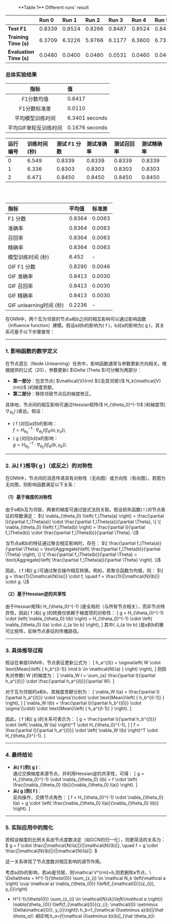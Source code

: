 

<figure><figcaption align="left">**Table 1** Different runs' result</figcaption></figure>

|                         | Run 0  | Run 1  | Run 2  | Run 3  | Run 4  | Run 5  | Run 6  | Run 7  | Run 8  | Run 9  |
| :---------------------- | :----- | :----- | :----- | :----- | :----- | :----- | :----- | :----- | :----- | :----- |
| **Test F1**             | 0.8339 | 0.8524 | 0.8266 | 0.8487 | 0.8524 | 0.8450 | 0.8450 | 0.8339 | 0.8598 | 0.8376 |
| **Training Time (s)**   | 6.3709 | 6.3226 | 5.9766 | 6.1177 | 6.3600 | 6.7334 | 6.4672 | 6.7090 | 6.2913 | 7.1234 |
| **Evaluation Time (s)** | 0.0480 | 0.0400 | 0.0480 | 0.0531 | 0.0460 | 0.0465 | 0.0475 | 0.0467 | 0.0410 | 0.0412 |

### 总体实验结果

|         指标          | 值             |
| :-------------------: | :------------- |
|      F1分数均值       | 0.8417         |
|     F1分数标准差      | 0.0110         |
|   平均模型训练时间    | 6.3401 seconds |
| 平均GIF单轮反训练时间 | 0.1676 seconds |









| 运行编号 | 训练时间 (秒) | 测试 F1 分数 | 测试准确率 | 测试召回率 | 测试精确率 |
| :------- | :------------ | :----------- | :--------- | :--------- | :--------- |
| 0        | 6.549         | 0.8339       | 0.8339     | 0.8339     | 0.8339     |
| 1        | 6.336         | 0.8303       | 0.8303     | 0.8303     | 0.8303     |
| 2        | 6.471         | 0.8450       | 0.8450     | 0.8450     | 0.8450     |

|      |
| ---- |

​		

| 指标                    | 平均值 | 标准差 |
| :---------------------- | :----- | :----- |
| F1 分数                 | 0.8364 | 0.0063 |
| 准确率                  | 0.8364 | 0.0063 |
| 召回率                  | 0.8364 | 0.0063 |
| 精确率                  | 0.8364 | 0.0063 |
| 模型训练时间 (秒)       | 6.452  | -      |
| GIF F1 分数             | 0.8290 | 0.0046 |
| GIF 准确率              | 0.8413 | 0.0030 |
| GIF 召回率              | 0.8413 | 0.0030 |
| GIF 精确率              | 0.8413 | 0.0030 |
| GIF unlearning时间 (秒) | 0.2236 | -      |





在GNN中，两个互为邻居的节点a和b之间的相互影响可以通过影响函数（influence function）建模。假设a对b的影响为\( f \)，b对a的影响为\( g \)，其关系可基于以下步骤推导：

---

### **1. 影响函数的数学定义**

在节点遗忘（Node Unlearning）任务中，影响函数通常与参数更新方向相关。根据提供的公式（20），参数更新\( $\Delta \Theta $\)可分解为两部分：

- **第一部分**：包含节点\( $\mathcal{V}(rm) $\)及其邻居\($ N_k(\mathcal{V}(rm))$ \)的梯度贡献。
- **第二部分**：移除邻居节点后的梯度修正。

具体地，节点间的相互影响可通过Hessian矩阵\($ H_{\theta_0}^{-1}$ \)和梯度项\( $\nabla_{\theta_0} l$ \)表达。假设：

- \( f \)对应a对b的影响：  
  $f = H_{\theta_0}^{-1} \cdot \nabla_{\theta_0} l\left( f_\Theta(a, y_a) \right),$
- \( g \)对应b对a的影响：  
  $g = H_{\theta_0}^{-1} \cdot \nabla_{\theta_0} l\left( f_\Theta(b, y_b) \right).$

---

### **2. 从\( f \)推导\( g \)（或反之）的对称性**

在GNN中，节点间的消息传递具有对称性（无向图）或方向性（有向图）。若图为无向图，则影响函数满足以下关系：

#### **（1）基于梯度的对称性**

由于a和b互为邻居，两者的梯度可通过链式法则关联。假设损失函数\( l \)对节点表征的导数满足：
$\[
\nabla_{\theta_0} l\left( f_\Theta(a) \right) = \frac{\partial l}{\partial f_\Theta(a)} \cdot \frac{\partial f_\Theta(a)}{\partial \Theta},
\]
\[
\nabla_{\theta_0} l\left( f_\Theta(b) \right) = \frac{\partial l}{\partial f_\Theta(b)} \cdot \frac{\partial f_\Theta(b)}{\partial \Theta}.
\]$

当节点a和b的特征通过聚合相互影响时，存在：
$\[
\frac{\partial f_\Theta(a)}{\partial \Theta} = \text{Aggregate}\left( \frac{\partial f_\Theta(b)}{\partial \Theta} \right),
\]
\[
\frac{\partial f_\Theta(b)}{\partial \Theta} = \text{Aggregate}\left( \frac{\partial f_\Theta(a)}{\partial \Theta} \right).
\]$

因此，\( f \)和\( g \)可通过聚合操作相互转换。例如，若聚合函数为均值，则：
$\[
g = \frac{1}{|\mathcal{N}(a)|} \cdot f, \quad f = \frac{1}{|\mathcal{N}(b)|} \cdot g.
\]$

#### **（2）基于Hessian逆的共享性**

由于Hessian矩阵\( H_{\theta_0}^{-1} \)是全局的（与所有节点相关），而非节点特异性，因此\( f \)和\( g \)的转换仅依赖于梯度项的对称性：
\[
g = H_{\theta_0}^{-1} \cdot \left( \nabla_{\theta_0} l(b) \right) = H_{\theta_0}^{-1} \cdot \left( \nabla_{\theta_0} l(a) \cdot J_{a \to b} \right),
\]
其中\( J_{a \to b} \)是a到b的雅可比矩阵，反映节点表征的传播路径。

---

### **3. 具体推导过程**

假设在单层GNN中，节点表征更新公式为：
\[
h_a^{(l)} = \sigma\left( W \cdot \text{Mean}\left( \{ h_b^{(l-1)} \mid b \in \mathcal{N}(a) \} \right) \right),
\]
则损失对参数\( W \)的梯度为：
\[
\nabla_W l = \sum_{a} \frac{\partial l}{\partial h_a^{(l)}} \cdot \frac{\partial h_a^{(l)}}{\partial W}.
\]

对于互为邻居的a和b，其梯度贡献分别为：
\[
\nabla_W l(a) = \frac{\partial l}{\partial h_a^{(l)}} \cdot \sigma'(\cdot) \cdot \text{Mean}\left( \{ h_b^{(l-1)} \} \right),
\]
\[
\nabla_W l(b) = \frac{\partial l}{\partial h_b^{(l)}} \cdot \sigma'(\cdot) \cdot \text{Mean}\left( \{ h_a^{(l-1)} \} \right).
\]

因此，\( f \)和\( g \)的关系可表示为：
\[
g = \frac{\partial l}{\partial h_b^{(l)}} \cdot \left( \nabla_W l(a) \right)^T \cdot H_{\theta_0}^{-1},
\]
\[
f = \frac{\partial l}{\partial h_a^{(l)}} \cdot \left( \nabla_W l(b) \right)^T \cdot H_{\theta_0}^{-1}.
\]

---

### **4. 最终结论**

- **从\( f \)到\( g \)**：  
  通过交换梯度来源节点，并利用Hessian逆的共享性，可得：
  \[
  g = H_{\theta_0}^{-1} \cdot \nabla_{\theta_0} l(b) = f \cdot \left( \frac{\nabla_{\theta_0} l(b)}{\nabla_{\theta_0} l(a)} \right).
  \]
- **从\( g \)到\( f \)**：  
  反向操作，交换节点角色：
  \[
  f = H_{\theta_0}^{-1} \cdot \nabla_{\theta_0} l(a) = g \cdot \left( \frac{\nabla_{\theta_0} l(a)}{\nabla_{\theta_0} l(b)} \right).
  \]

---

### **5. 实际应用中的简化**

若假设梯度的比例关系由节点度数决定（如GCN的归一化），则更简洁的关系为：
$
g = f \cdot \frac{|\mathcal{N}(a)|}{|\mathcal{N}(b)|}, \quad f = g \cdot \frac{|\mathcal{N}(b)|}{|\mathcal{N}(a)|}.
$

这一关系体现了节点度数对相互影响的调节作用。





考虑a对b的影响，若ab是邻居，则\mathcal V^{rm}=b,则若删除a节点，\\
\Delta\theta = H^{-1}_{\theta_{0}} \sum_{z_{i} \in \mathcal N_k \left(\mathcal a \right) \cup \mathcal a} \nabla_{\theta_{0}} l\left(f_{\mathcal{G}}(z_{i}), y_{i}\right) 
- H^{-1}_{\theta_{0}} \sum_{z_{i} \in \mathcal{N}_{k}\left(\mathcal a \right)} \nabla_{\theta_{0}} l\left(f_{\mathcal{G}}(z_{i}; \mathcal{G} \setminus \Delta\mathcal{G}), y_{i}\right)\\
h_b=f_{\mathcal G\setminus a}(b)|_{\hat \theta_a}\\
相应地,h_a=f_{\mathcal G\setminus b}(b)|_{\hat \theta_b}\\